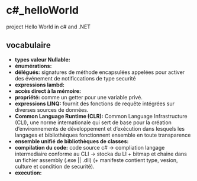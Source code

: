 # c#_helloWorld
project Hello World in c# and .NET

## vocabulaire

+ __types valeur Nullable:__
+ __énumérations:__
+ __délégués:__ signatures de méthode encapsulées appelées pour activer des événement de notificcations de type securité
+ __expressions lambd:__
+ __accès direct à la mémoire:__ 
+ __propriété:__ comme un getter pour une variable privé.
+ __expressions LINQ:__ fournit des fonctions de requête intégrées sur diverses sources de données.
+ __Common Language Runtime (CLR):__   Common Language Infrastructure (CLI), une norme internationale qui sert de base pour la création d’environnements de développement et d’exécution dans lesquels les langages et bibliothèques fonctionnent ensemble en toute transparence
+ __ensemble unifié de bibliothèques de classes:__
+ __compilation du code:__ code source c# -> compliation langage intermediaire conforme au CLI -> stocka du LI + bitmap et chaine dans un fichier assembly (.exe || .dll) (+ manifeste contient type, vesion, culture et condition de securité).
+ __execution:__
